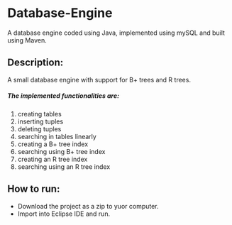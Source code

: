# Database-Engine
A database engine coded using Java, implemented using mySQL and built using Maven.

## Description:

A small database engine with support for B+ trees and R trees. 

##### The implemented functionalities are:
1) creating tables
2) inserting tuples
3) deleting tuples
4) searching in tables linearly
5) creating a B+ tree index
6) searching using B+ tree index
7) creating an R tree index
8) searching using an R tree index

## How to run:
- Download the project as a zip to yuor computer.
- Import into Eclipse IDE and run.
